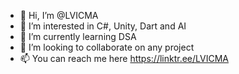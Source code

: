 - 👋 Hi, I’m @LVICMA
- 👀 I’m interested in C#, Unity, Dart and AI
- 🌱 I’m currently learning DSA
- 🤝 I’m looking to collaborate on any project
- 📫 You can reach me here https://linktr.ee/LVICMA

<!---
LVICMA/LVICMA is a ✨ special ✨ repository because its `README.md` (this file) appears on your GitHub profile.
You can click the Preview link to take a look at your changes.
--->
